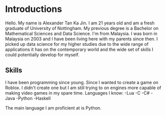 
# Introductions
Hello. My name is Alexander Tan Ka Jin. I am 21 years old and am a fresh graduate of University of Nottingham. My previous degree is a Bachelor on Mathematical Sciences and Data Science.
I'm from Malaysia. I was born in Malaysia on 2003 and I have been living here with my parents since then. 
I picked up data science for my higher studies due to the wide range of applications it has on the contemporary world and the wide set of skills I could potentially develop for myself.

## Skills
I have been programming since young. Since I wanted to create a game on Roblox. I didn't create one but I am still trying to on engines more capable of making video games in my spare time.
Languages I know:
-Lua
-C
-C#
-Java
-Python
-Haskell

The main language I am proficient at is Python.
